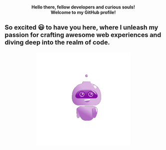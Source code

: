 <div align="center">
  <h1 style="font-size: inherit; margin-bottom: 0;">Hello there, fellow developers and curious souls!<br><span style="font-size: inherit;">Welcome to my GitHub profile!</span></h1>
</div>

<h3 style="font-size: 20px;">So excited 😃 to have you here, where I unleash my passion for crafting awesome web experiences and diving deep into the realm of code.</h3>

<div align="center">
  <img src="./Hello.gif" alt="Hi" height="300">
</div>

